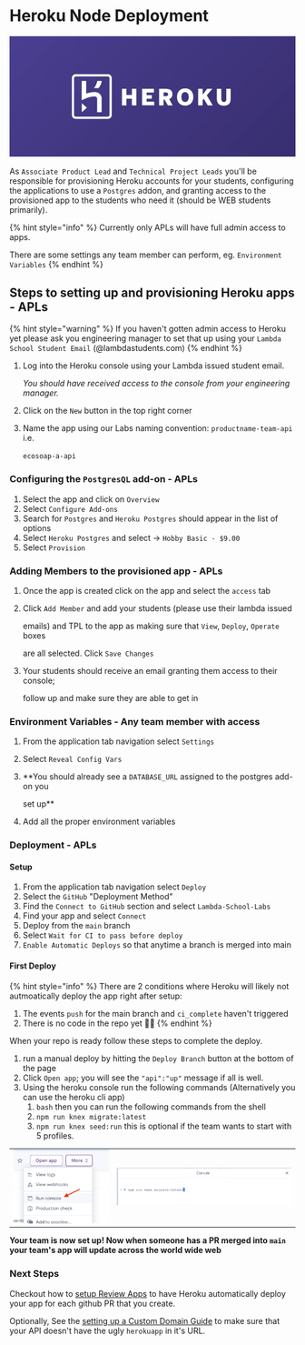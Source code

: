 # Heroku Node Deployment

![Heroku](../.gitbook/assets/heroku-logo.png)

As `Associate Product Lead` and `Technical Project Leads` you'll be responsible for provisioning Heroku accounts for your students, configuring the applications to use a `Postgres` addon, and granting access to the provisioned app to the students who need it \(should be WEB students primarily\).

{% hint style="info" %}
Currently only APLs will have full admin access to apps.

There are some settings any team member can perform, eg. `Environment Variables`
{% endhint %}

## Steps to setting up and provisioning Heroku apps - APLs

{% hint style="warning" %}
If you haven't gotten admin access to Heroku yet please ask you engineering manager to set that up using your `Lambda School Student Email` \(@lambdastudents.com\)
{% endhint %}

1. Log into the Heroku console using your Lambda issued student email.

   _You should have received access to the console from your engineering manager._

2. Click on the `New` button in the top right corner
3. Name the app using our Labs naming convention: `productname-team-api` i.e.

   `ecosoap-a-api`

### Configuring the `PostgresQL` add-on - APLs

1. Select the app and click on `Overview`
2. Select `Configure Add-ons`
3. Search for `Postgres` and `Heroku Postgres` should appear in the list of options
4. Select `Heroku Postgres` and select -&gt; `Hobby Basic - $9.00`
5. Select `Provision`

### Adding Members to the provisioned app - APLs

1. Once the app is created click on the app and select the `access` tab
2. Click `Add Member` and add your students \(please use their lambda issued

   emails\) and TPL to the app as making sure that `View`, `Deploy`, `Operate` boxes

   are all selected. Click `Save Changes`

3. Your students should receive an email granting them access to their console;

   follow up and make sure they are able to get in

### Environment Variables - Any team member with access

1. From the application tab navigation select `Settings`
2. Select `Reveal Config Vars`
3. \*\*You should already see a `DATABASE_URL` assigned to the postgres add-on you

   set up\*\*

4. Add all the proper environment variables

### Deployment - APLs

#### Setup

1. From the application tab navigation select `Deploy`
2. Select the `GitHub` "Deployment Method"
3. Find the `Connect to GitHub` section and select `Lambda-School-Labs`
4. Find your app and select `Connect`
5. Deploy from the `main` branch
6. Select `Wait for CI to pass before deploy`
7. `Enable Automatic Deploys` so that anytime a branch is merged into main

#### First Deploy

{% hint style="info" %}
There are 2 conditions where Heroku will likely not autmoatically deploy the
app right after setup:


1. The events `push` for the main branch and `ci_complete` haven't triggered
2. There is no code in the repo yet 😬😂
{% endhint %}

When your repo is ready follow these steps to complete the deploy.

1. run a manual deploy by hitting the `Deploy Branch` button at the bottom of
   the page
2. Click `Open app`; you will see the `"api":"up"` message if all is well.
3. Using the heroku console run the following commands (Alternatively you
   can use the heroku cli app)
   1. `bash` then you can run the following commands from the shell
   2. `npm run knex migrate:latest`
   3. `npm run knex seed:run` this is optional if the team wants to start with
      5 profiles.

|    |    |
| -- | -- |
| ![run console](../.gitbook/assets/heroku/heroku-deploy-run-console.png) | ![console bash](../.gitbook/assets/heroku/heroku-deploy-console-bash.png) |

**Your team is now set up! Now when someone has a PR merged into `main` your team's app will update across the world wide web**

### Next Steps

Checkout how to [setup Review Apps](https://github.com/Lambda-School-Labs/gitbook-labs-guides/tree/f514baf6b1b0c2764cc2bce1739043d8ef763b96/heroku/heroku/review-apps/README.md) to have Heroku automatically deploy your app for each github PR that you create.

Optionally, See the [setting up a Custom Domain Guide](https://github.com/Lambda-School-Labs/gitbook-labs-guides/tree/f514baf6b1b0c2764cc2bce1739043d8ef763b96/heroku/heroku/heroku-custom-domain/README.md) to make sure that your API doesn't have the ugly `herokuapp` in it's URL.
